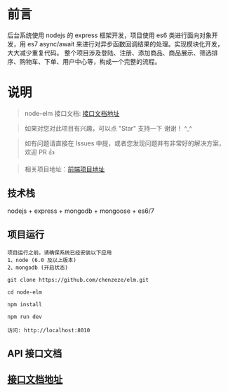 # 前言

后台系统使用 nodejs 的 express 框架开发，项目使用 es6 类进行面向对象开发，用 es7 async/await 来进行对异步函数回调结果的处理。实现模块化开发，大大减少重复代码。
整个项目涉及登陆、注册、添加商品、商品展示、筛选排序、购物车、下单、用户中心等，构成一个完整的流程。

# 说明

> node-elm 接口文档: [接口文档地址](api.md)

> 如果对您对此项目有兴趣，可以点 "Star" 支持一下 谢谢！ ^\_^

> 如有问题请直接在 Issues 中提，或者您发现问题并有非常好的解决方案，欢迎 PR 👍

> 相关项目地址：[前端项目地址]()

## 技术栈

nodejs + express + mongodb + mongoose + es6/7

## 项目运行

```
项目运行之前，请确保系统已经安装以下应用
1、node (6.0 及以上版本)
2、mongodb (开启状态)
```

```
git clone https://github.com/chenzeze/elm.git

cd node-elm

npm install

npm run dev

访问: http://localhost:8010

```

## API 接口文档

## [接口文档地址](api.md)
